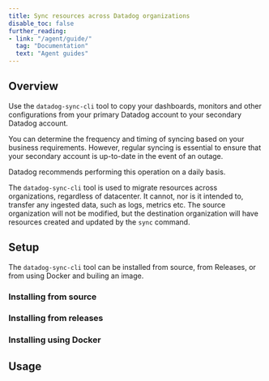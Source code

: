```yaml
---
title: Sync resources across Datadog organizations
disable_toc: false
further_reading:
- link: "/agent/guide/"
  tag: "Documentation"
  text: "Agent guides"
---
```


## Overview 
Use the `datadog-sync-cli` tool to copy your dashboards, monitors and other configurations from your primary Datadog account to your secondary Datadog account. 

You can determine the frequency and timing of syncing based on your business requirements. However, regular syncing is essential to ensure that your secondary account is up-to-date in the event of an outage. 

Datadog recommends performing this operation on a daily basis.

<div class="alert alert-info"> The <code>datadog-sync-cli</code> tool is used to migrate resources across organizations, regardless of datacenter. It cannot, nor is it intended to, transfer any ingested data, such as logs, metrics etc. The source organization will not be modified, but the destination organization will have resources created and updated by the <code>sync</code> command.</div>

## Setup

The `datadog-sync-cli` tool can be installed from source, from Releases, or from using Docker and builing an image. 

### Installing from source

### Installing from releases

### Installing using Docker


## Usage 